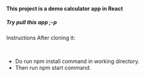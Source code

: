    <h4>This project is a demo calculator app in React</h4>
    <h5>Try pull this app ;-p</h5>
    <p>Instructions After cloning it:</p>
    <br>
    <ul>
        <li>Do run npm install command in working directory.</li>
        <li>Then run npm start command.</li>
    </ul>
